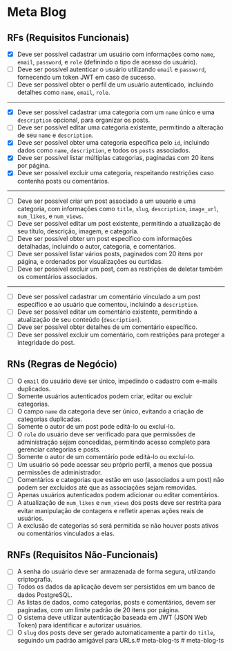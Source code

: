 # Meta Blog

## RFs (Requisitos Funcionais)

- [x] Deve ser possível cadastrar um usuário com informações como `name`, `email`, `password`, e `role` (definindo o tipo de acesso do usuário).
- [ ] Deve ser possível autenticar o usuário utilizando `email` e `password`, fornecendo um token JWT em caso de sucesso.
- [ ] Deve ser possível obter o perfil de um usuário autenticado, incluindo detalhes como `name`, `email`, `role`.
------------------------------------------------------------------------
- [x] Deve ser possível cadastrar uma categoria com um `name` único e uma `description` opcional, para organizar os posts. 
- [ ] Deve ser possível editar uma categoria existente, permitindo a alteração de seu `name` e `description`. 
- [x] Deve ser possível obter uma categoria específica pelo `id`, incluindo dados como `name`, `description`, e todos os `posts` associados.
- [x] Deve ser possível listar múltiplas categorias, paginadas com 20 itens por página.
- [x] Deve ser possível excluir uma categoria, respeitando restrições caso contenha posts ou comentários.
-------------------------------------------------------------------
- [ ] Deve ser possível criar um post associado a um usuario e uma categoria, com informações como `title`, `slug`, `description`, `image_url`, `num_likes`, e `num_views`.
- [ ] Deve ser possível editar um post existente, permitindo a atualização de seu título, descrição, imagem, e categoria.
- [ ] Deve ser possível obter um post específico com informações detalhadas, incluindo o autor, categoria, e comentários.
- [ ] Deve ser possível listar vários posts, paginados com 20 itens por página, e ordenados por visualizações ou curtidas.
- [ ] Deve ser possível excluir um post, com as restrições de deletar também os comentários associados.
------------------------------------------------------------------------------
- [ ] Deve ser possível cadastrar um comentário vinculado a um post específico e ao usuário que comentou, incluindo a `description`.
- [ ] Deve ser possível editar um comentário existente, permitindo a atualização de seu conteúdo (`description`).
- [ ] Deve ser possível obter detalhes de um comentário específico.
- [ ] Deve ser possível excluir um comentário, com restrições para proteger a integridade do post.

## RNs (Regras de Negócio)

- [ ] O `email` do usuário deve ser único, impedindo o cadastro com e-mails duplicados.
- [ ] Somente usuários autenticados podem criar, editar ou excluir categorias.
- [ ] O campo `name` da categoria deve ser único, evitando a criação de categorias duplicadas.
- [ ] Somente o autor de um post pode editá-lo ou excluí-lo.
- [ ] O `role` do usuário deve ser verificado para que permissões de administração sejam concedidas, permitindo acesso completo para gerenciar categorias e posts.
- [ ] Somente o autor de um comentário pode editá-lo ou excluí-lo.
- [ ] Um usuário só pode acessar seu próprio perfil, a menos que possua permissões de administrador.
- [ ] Comentários e categorias que estão em uso (associados a um post) não podem ser excluídos até que as associações sejam removidas.
- [ ] Apenas usuários autenticados podem adicionar ou editar comentários.
- [ ] A atualização de `num_likes` e `num_views` dos posts deve ser restrita para evitar manipulação de contagens e refletir apenas ações reais de usuários.
- [ ] A exclusão de categorias só será permitida se não houver posts ativos ou comentários vinculados a elas.

## RNFs (Requisitos Não-Funcionais)

- [ ] A senha do usuário deve ser armazenada de forma segura, utilizando criptografia.
- [ ] Todos os dados da aplicação devem ser persistidos em um banco de dados PostgreSQL.
- [ ] As listas de dados, como categorias, posts e comentários, devem ser paginadas, com um limite padrão de 20 itens por página.
- [ ] O sistema deve utilizar autenticação baseada em JWT (JSON Web Token) para identificar e autorizar usuários.
- [ ] O `slug` dos posts deve ser gerado automaticamente a partir do `title`, seguindo um padrão amigável para URLs.#   m e t a - b l o g - t s  
 #   m e t a - b l o g - t s  
 